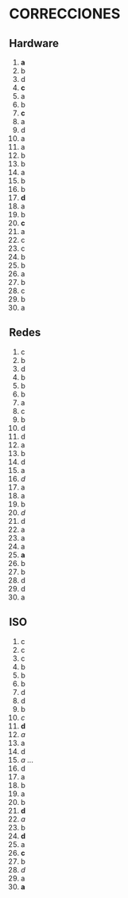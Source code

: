 # CORRECCIONES

## Hardware

1. **a**
2. b
3. d
4. **c**
5. a
6. b
7. **c**
8. a
9. d
10. a
11. a
12. b
13. b
14. a
15. b
16. b
17. **d**
18. a
19. b
20. **c**
21. a
22. c
23. c
24. b
25. b
26. a
27. b
28. c
29. b
30. a


## Redes

1. c
2. b
3. d
4. b
5. b
6. b
7. a
8. c
9. b
10. d
11. d
12. a
13. b
14. d
15. a
16. *d*
17. a
18. a
19. b
20. *d*
21. d
22. a
23. a
24. a
25. **a**
26. b
27. b
28. d
29. d
30. a

## ISO

1. c
2. c
3. c
4. b
5. b
6. b
7. d
8. d
9. b
10. *c*
11. **d**
12. *a*
13. a
14. d
15. *a* ...
16. d
17. a
18. b
19. a
20. b
21. **d**
22. *a*
23. b
24. **d**
25. a
26. **c**
27. b
28. *d*
29. a
30. **a**
